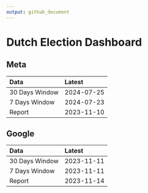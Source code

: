 ```yaml
---
output: github_document
---
```


# Dutch Election Dashboard



## Meta


|Data           |Latest     |
|:--------------|:----------|
|30 Days Window |2024-07-25 |
|7 Days Window  |2024-07-23 |
|Report         |2023-11-10 |

## Google


|Data           |Latest     |
|:--------------|:----------|
|30 Days Window |2023-11-11 |
|7 Days Window  |2023-11-11 |
|Report         |2023-11-14 |
